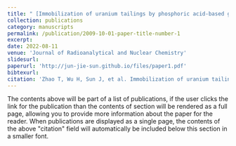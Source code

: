 ```yaml
---
title: " [Immobilization of uranium tailings by phosphoric acid-based geopolymer with optimization of machine learning](https://link.springer.com/article/10.1007/s10967-022-08454-3)"
collection: publications
category: manuscripts
permalink: /publication/2009-10-01-paper-title-number-1
excerpt: 
date: 2022-08-11
venue: 'Journal of Radioanalytical and Nuclear Chemistry'
slidesurl: 
paperurl: 'http://jun-jie-sun.github.io/files/paper1.pdf'
bibtexurl:  
citation: 'Zhao T, Wu H, Sun J, et al. Immobilization of uranium tailings by phosphoric acid-based geopolymer with optimization of machine learning[J]. Journal of Radioanalytical and Nuclear Chemistry, 2022, 331(9): 4047-4054.'
---
```

The contents above will be part of a list of publications, if the user clicks the link for the publication than the contents of section will be rendered as a full page, allowing you to provide more information about the paper for the reader. When publications are displayed as a single page, the contents of the above "citation" field will automatically be included below this section in a smaller font.

